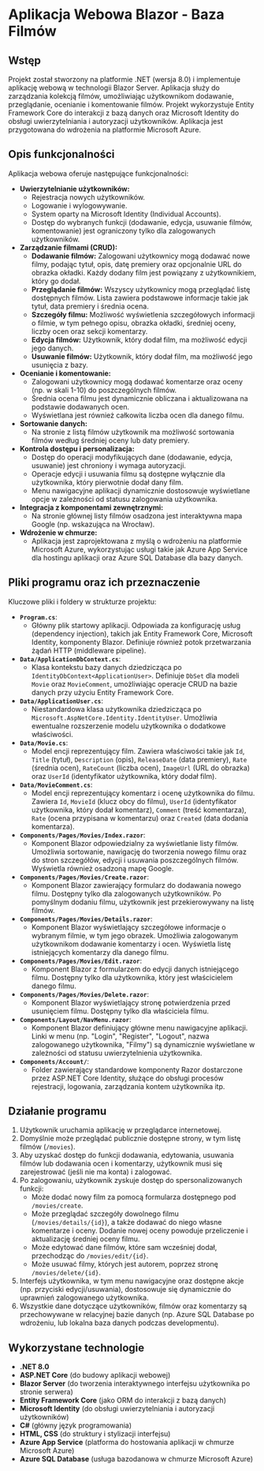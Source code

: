 # Aplikacja Webowa Blazor - Baza Filmów

## Wstęp

Projekt został stworzony na platformie .NET (wersja 8.0) i implementuje aplikację webową w technologii Blazor Server. Aplikacja służy do zarządzania kolekcją filmów, umożliwiając użytkownikom dodawanie, przeglądanie, ocenianie i komentowanie filmów. Projekt wykorzystuje Entity Framework Core do interakcji z bazą danych oraz Microsoft Identity do obsługi uwierzytelniania i autoryzacji użytkowników. Aplikacja jest przygotowana do wdrożenia na platformie Microsoft Azure.

## Opis funkcjonalności

Aplikacja webowa oferuje następujące funkcjonalności:

*   **Uwierzytelnianie użytkowników:**
    *   Rejestracja nowych użytkowników.
    *   Logowanie i wylogowywanie.
    *   System oparty na Microsoft Identity (Individual Accounts).
    *   Dostęp do wybranych funkcji (dodawanie, edycja, usuwanie filmów, komentowanie) jest ograniczony tylko dla zalogowanych użytkowników.
*   **Zarządzanie filmami (CRUD):**
    *   **Dodawanie filmów:** Zalogowani użytkownicy mogą dodawać nowe filmy, podając tytuł, opis, datę premiery oraz opcjonalnie URL do obrazka okładki. Każdy dodany film jest powiązany z użytkownikiem, który go dodał.
    *   **Przeglądanie filmów:** Wszyscy użytkownicy mogą przeglądać listę dostępnych filmów. Lista zawiera podstawowe informacje takie jak tytuł, data premiery i średnia ocena.
    *   **Szczegóły filmu:** Możliwość wyświetlenia szczegółowych informacji o filmie, w tym pełnego opisu, obrazka okładki, średniej oceny, liczby ocen oraz sekcji komentarzy.
    *   **Edycja filmów:** Użytkownik, który dodał film, ma możliwość edycji jego danych.
    *   **Usuwanie filmów:** Użytkownik, który dodał film, ma możliwość jego usunięcia z bazy.
*   **Ocenianie i komentowanie:**
    *   Zalogowani użytkownicy mogą dodawać komentarze oraz oceny (np. w skali 1-10) do poszczególnych filmów.
    *   Średnia ocena filmu jest dynamicznie obliczana i aktualizowana na podstawie dodawanych ocen.
    *   Wyświetlana jest również całkowita liczba ocen dla danego filmu.
*   **Sortowanie danych:**
    *   Na stronie z listą filmów użytkownik ma możliwość sortowania filmów według średniej oceny lub daty premiery.
*   **Kontrola dostępu i personalizacja:**
    *   Dostęp do operacji modyfikujących dane (dodawanie, edycja, usuwanie) jest chroniony i wymaga autoryzacji.
    *   Operacje edycji i usuwania filmu są dostępne wyłącznie dla użytkownika, który pierwotnie dodał dany film.
    *   Menu nawigacyjne aplikacji dynamicznie dostosowuje wyświetlane opcje w zależności od statusu zalogowania użytkownika.
*   **Integracja z komponentami zewnętrznymi:**
    *   Na stronie głównej listy filmów osadzona jest interaktywna mapa Google (np. wskazująca na Wrocław).
*   **Wdrożenie w chmurze:**
    *   Aplikacja jest zaprojektowana z myślą o wdrożeniu na platformie Microsoft Azure, wykorzystując usługi takie jak Azure App Service dla hostingu aplikacji oraz Azure SQL Database dla bazy danych.

## Pliki programu oraz ich przeznaczenie

Kluczowe pliki i foldery w strukturze projektu:

*   **`Program.cs`**:
    *   Główny plik startowy aplikacji. Odpowiada za konfigurację usług (dependency injection), takich jak Entity Framework Core, Microsoft Identity, komponenty Blazor. Definiuje również potok przetwarzania żądań HTTP (middleware pipeline).
*   **`Data/ApplicationDbContext.cs`**:
    *   Klasa kontekstu bazy danych dziedzicząca po `IdentityDbContext<ApplicationUser>`. Definiuje `DbSet` dla modeli `Movie` oraz `MovieComment`, umożliwiając operacje CRUD na bazie danych przy użyciu Entity Framework Core.
*   **`Data/ApplicationUser.cs`**:
    *   Niestandardowa klasa użytkownika dziedzicząca po `Microsoft.AspNetCore.Identity.IdentityUser`. Umożliwia ewentualne rozszerzenie modelu użytkownika o dodatkowe właściwości.
*   **`Data/Movie.cs`**:
    *   Model encji reprezentujący film. Zawiera właściwości takie jak `Id`, `Title` (tytuł), `Description` (opis), `ReleaseDate` (data premiery), `Rate` (średnia ocen), `RateCount` (liczba ocen), `ImageUrl` (URL do obrazka) oraz `UserId` (identyfikator użytkownika, który dodał film).
*   **`Data/MovieComment.cs`**:
    *   Model encji reprezentujący komentarz i ocenę użytkownika do filmu. Zawiera `Id`, `MovieId` (klucz obcy do filmu), `UserId` (identyfikator użytkownika, który dodał komentarz), `Comment` (treść komentarza), `Rate` (ocena przypisana w komentarzu) oraz `Created` (data dodania komentarza).
*   **`Components/Pages/Movies/Index.razor`**:
    *   Komponent Blazor odpowiedzialny za wyświetlanie listy filmów. Umożliwia sortowanie, nawigację do tworzenia nowego filmu oraz do stron szczegółów, edycji i usuwania poszczególnych filmów. Wyświetla również osadzoną mapę Google.
*   **`Components/Pages/Movies/Create.razor`**:
    *   Komponent Blazor zawierający formularz do dodawania nowego filmu. Dostępny tylko dla zalogowanych użytkowników. Po pomyślnym dodaniu filmu, użytkownik jest przekierowywany na listę filmów.
*   **`Components/Pages/Movies/Details.razor`**:
    *   Komponent Blazor wyświetlający szczegółowe informacje o wybranym filmie, w tym jego obrazek. Umożliwia zalogowanym użytkownikom dodawanie komentarzy i ocen. Wyświetla listę istniejących komentarzy dla danego filmu.
*   **`Components/Pages/Movies/Edit.razor`**:
    *   Komponent Blazor z formularzem do edycji danych istniejącego filmu. Dostępny tylko dla użytkownika, który jest właścicielem danego filmu.
*   **`Components/Pages/Movies/Delete.razor`**:
    *   Komponent Blazor wyświetlający stronę potwierdzenia przed usunięciem filmu. Dostępny tylko dla właściciela filmu.
*   **`Components/Layout/NavMenu.razor`**:
    *   Komponent Blazor definiujący główne menu nawigacyjne aplikacji. Linki w menu (np. "Login", "Register", "Logout", nazwa zalogowanego użytkownika, "Filmy") są dynamicznie wyświetlane w zależności od statusu uwierzytelnienia użytkownika.
*   **`Components/Account/`**:
    *   Folder zawierający standardowe komponenty Razor dostarczone przez ASP.NET Core Identity, służące do obsługi procesów rejestracji, logowania, zarządzania kontem użytkownika itp.

## Działanie programu

1.  Użytkownik uruchamia aplikację w przeglądarce internetowej.
2.  Domyślnie może przeglądać publicznie dostępne strony, w tym listę filmów (`/movies`).
3.  Aby uzyskać dostęp do funkcji dodawania, edytowania, usuwania filmów lub dodawania ocen i komentarzy, użytkownik musi się zarejestrować (jeśli nie ma konta) i zalogować.
4.  Po zalogowaniu, użytkownik zyskuje dostęp do spersonalizowanych funkcji:
    *   Może dodać nowy film za pomocą formularza dostępnego pod `/movies/create`.
    *   Może przeglądać szczegóły dowolnego filmu (`/movies/details/{id}`), a także dodawać do niego własne komentarze i oceny. Dodanie nowej oceny powoduje przeliczenie i aktualizację średniej oceny filmu.
    *   Może edytować dane filmów, które sam wcześniej dodał, przechodząc do `/movies/edit/{id}`.
    *   Może usuwać filmy, których jest autorem, poprzez stronę `/movies/delete/{id}`.
5.  Interfejs użytkownika, w tym menu nawigacyjne oraz dostępne akcje (np. przyciski edycji/usuwania), dostosowuje się dynamicznie do uprawnień zalogowanego użytkownika.
6.  Wszystkie dane dotyczące użytkowników, filmów oraz komentarzy są przechowywane w relacyjnej bazie danych (np. Azure SQL Database po wdrożeniu, lub lokalna baza danych podczas developmentu).

## Wykorzystane technologie

*   **.NET 8.0**
*   **ASP.NET Core** (do budowy aplikacji webowej)
*   **Blazor Server** (do tworzenia interaktywnego interfejsu użytkownika po stronie serwera)
*   **Entity Framework Core** (jako ORM do interakcji z bazą danych)
*   **Microsoft Identity** (do obsługi uwierzytelniania i autoryzacji użytkowników)
*   **C#** (główny język programowania)
*   **HTML, CSS** (do struktury i stylizacji interfejsu)
*   **Azure App Service** (platforma do hostowania aplikacji w chmurze Microsoft Azure)
*   **Azure SQL Database** (usługa bazodanowa w chmurze Microsoft Azure)
